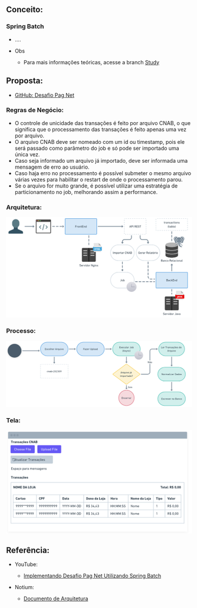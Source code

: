 ## Conceito:
  ### Spring Batch
  - ....
    
  - Obs
    - Para mais informações teóricas, acesse a branch [Study](https://github.com/EullerHenrique/api_pagamento_spring_batch_2025/tree/study)

## Proposta:
  - [GitHub: Desafio Pag Net](https://github.com/Pagnet/desafio-back-end)

### Regras de Negócio:

- O controle de unicidade das transações é feito por arquivo CNAB, o que significa que o processamento das transações é feito apenas uma vez por arquivo.
- O arquivo CNAB deve ser nomeado com um id ou timestamp, pois ele será passado como parâmetro do job e só pode ser importado uma única vez.
- Caso seja informado um arquivo já importado, deve ser informada uma mensagem de erro ao usuário.
- Caso haja erro no processamento é possível submeter o mesmo arquivo várias vezes para habilitar o restart de onde o processamento parou.
- Se o arquivo for muito grande, é possível utilizar uma estratégia de particionamento no job, melhorando assim a performance.

### Arquitetura:

![](https://github.com/EullerHenrique/api_pagamento_spring_batch_2025/blob/main/imgs/img_12.png)

### Processo:

![](https://github.com/EullerHenrique/api_pagamento_spring_batch_2025/blob/main/imgs/img_13.png)

### Tela:

![](https://github.com/EullerHenrique/api_pagamento_spring_batch_2025/blob/main/imgs/img_14.png)


## Referência:
  - YouTube:
    - [Implementando Desafio Pag Net Utilizando Spring Batch](https://www.youtube.com/playlist?list=PLiFLtuN04BS1c-JvhKFxYyeD-GVtnwUcx)
  
  - Notium:
    - [Documento de Arquitetura](https://giulianabezerra.notion.site/Desafio-Backend-Pagnet-5bbd08f103e04d6d866b028cec6688b5)

